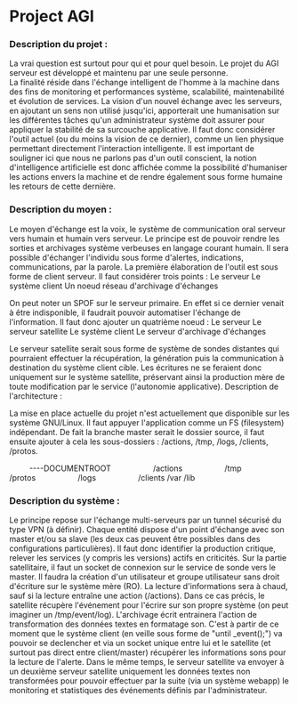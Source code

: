 # Project AGI

### Description du projet :

La vrai question est surtout pour qui et pour quel besoin. Le projet du AGI serveur est développé et maintenu par une seule personne.	
La finalité réside dans l'échange intelligent de l'homme à la machine dans des fins de monitoring et performances système, scalabilité, maintenabilité et évolution de services. La vision d'un nouvel échange avec les serveurs, en ajoutant un sens non utilisé jusqu'ici, apporterait une humanisation sur les différentes tâches qu'un administrateur système doit assurer pour appliquer la stabilité de sa surcouche applicative. Il faut donc considérer l'outil actuel (ou du moins la vision de ce dernier), comme un lien physique permettant directement l'interaction intelligente. Il est important de souligner ici que nous ne parlons pas d'un outil conscient, la notion d'intelligence artificielle est donc affichée comme la possibilité d'humaniser les actions envers la machine et de rendre également sous forme humaine les retours de cette dernière.

### Description du moyen :

Le moyen d'échange est la voix, le système de communication oral serveur vers humain et humain vers serveur. Le principe est de pouvoir rendre les sorties et archivages système verbeuses en langage courant humain. Il sera possible d'échanger l'individu sous forme d'alertes, indications, communications, par la parole. 
La première élaboration de l'outil est sous forme de client serveur. Il faut considérer trois points : 
Le serveur
Le système client
Un noeud réseau d'archivage d'échanges

On peut noter un SPOF sur le serveur primaire. En effet si ce dernier venait à être indisponible, il faudrait pouvoir automatiser l'échange de l'information. Il faut donc ajouter un quatrième noeud :
Le serveur
Le serveur satellite
Le système client
Le serveur d'archivage d'échanges

Le serveur satellite serait sous forme de système de sondes distantes qui pourraient effectuer la récupération, la génération puis la communication à destination du système client cible. Les écritures ne se feraient donc uniquement sur le système satellite, préservant ainsi la production mère de toute modification par le service (l'autonomie applicative).
Description de l'architecture :

La mise en place actuelle du projet n'est actuellement que disponible sur les système GNU/Linux. 
Il faut appuyer l'application comme un FS (filesystem) indépendant. De fait la branche master serait le dossier source, il faut ensuite ajouter à cela les sous-dossiers : /actions, /tmp, /logs, /clients, /protos. 

    ----DOCUMENTROOT 
        /actions 
        /tmp 
        /protos 
        /logs 
        /clients
	/var
	/lib

### Description du système :

Le principe repose sur l'échange multi-serveurs par un tunnel sécurisé du type VPN (à définir). Chaque entité dispose d'un point d'échange avec son master et/ou sa slave (les deux cas peuvent être possibles dans des configurations particulières). Il faut donc identifier la production critique, relever les services (y compris les versions) actifs en criticités. Sur la partie satellitaire, il faut un socket de connexion sur le service de sonde vers le master. Il faudra la création d'un utilisateur et groupe utilisateur sans droit d'écriture sur le système mère (RO). La lecture d'informations sera à chaud, sauf si la lecture entraîne une action (/actions). Dans ce cas précis, le satellite récupère l'événement pour l'écrire sur son propre système (on peut imaginer un /tmp/event/log). L'archivage écrit entrainera l'action de transformation des données textes en formatage son. C'est à partir de ce moment que le système client (en veille sous forme de "until _event();") va pouvoir se declencher et via un socket unique entre lui et le satellite (et surtout pas direct entre client/master) récupérer les informations sons pour la lecture de l'alerte. Dans le même temps, le serveur satellite va envoyer à un deuxième serveur satellite uniquement les données textes non transformées pour pouvoir effectuer par la suite (via un système webapp) le monitoring et statistiques des événements définis par l'administrateur.
